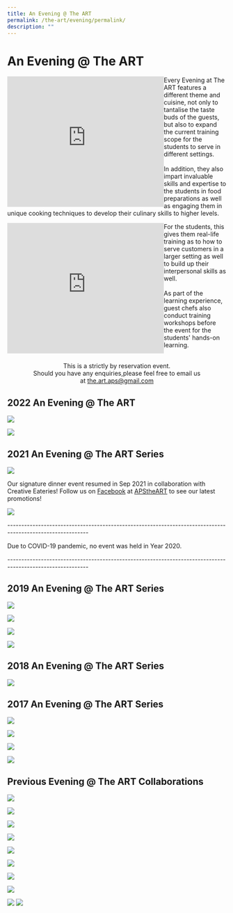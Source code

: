 ```yaml
---
title: An Evening @ The ART
permalink: /the-art/evening/permalink/
description: ""
---
```

An Evening @ The ART
====================

<iframe allowfullscreen="true" width="360" height="300" frameborder="0" src="https://docs.google.com/presentation/d/e/2PACX-1vTR0IKFx0P4EvQ9Mwssbekfr3vhww6XvyUHw708mX0Io8YeXWNXYm9ow_0rWUwVnkTgl9gUDiUu5A47/embed?start=false&amp;loop=false&amp;delayms=3000" align=left></iframe>

Every Evening at The ART features a different theme and cuisine, not only to tantalise the taste buds of the guests, but also to expand the current training scope for the students to serve in different settings.<br><br>In addition, they also impart invaluable skills and expertise to the students in food preparations as well as engaging them in unique cooking techniques to develop their culinary skills to higher levels.

<iframe src="https://docs.google.com/presentation/d/e/2PACX-1vS4rpDRoDyd-vChjrFBLuT45p0S-bTQrfg2YnuZCIuxt3RH-jfvGweRyndBUTgBjescHLJJFloaXYTa/embed?start=false&amp;loop=false&amp;delayms=3000" frameborder="0" width="360" height="300" allowfullscreen="true" align=left></iframe>

For the students, this gives them real-life training as to how to serve customers in a larger setting as well to build up their interpersonal skills as well.<br><br>As part of the learning experience, guest chefs also conduct training workshops before the event for the students' hands-on learning.

<br clear="left">

<center>This is a strictly by reservation event.<br>
Should you have any enquiries,please feel free to email us at&nbsp;<a href="mailto:the.art.aps@gmail.com">the.art.aps@gmail.com</a></center>

2022 An Evening @ The ART
-------------------------

![](/images/ART/An%20Evening%20%20The%20ART%20on%20Sat%2014%20May%202022%20-%20Post%20Event.jpg)

![](/images/ART/An%20Evening%20%20The%20ART%20on%20Sat%2012%20Mar%202022%20Post-event.jpg)

2021 An Evening @ The ART Series
--------------------------------

![](/images/ART/An%20Evening%20%20The%20ART%20on%20Sat%2020%20Nov%202021%20-%20post%20event.jpg)

Our signature dinner event resumed in Sep 2021 in collaboration with Creative Eateries!
Follow us on&nbsp;[Facebook](https://www.facebook.com/APStheART/)&nbsp;at&nbsp;[APStheART](https://www.facebook.com/APStheART/)&nbsp;to see our latest promotions!

![](/images/ART/An%20Evening%20%20The%20ART%20on%20Sat%2018%20Sep%202021%20Post-event.jpg)

\-----------------------------------------------------------------------------------------------------------

Due to COVID-19 pandemic, no event was held in Year 2020.

\-----------------------------------------------------------------------------------------------------------

2019 An Evening @ The ART Series
--------------------------------

![](/images/ART/Post%20Write-up%20An%20Evening%20at%20The%20ART%20with%20on%20Sat%209%20Nov%202019.jpg)

![](/images/ART/An%20Evening%20@%20The%20ART%20-%20Hawker%20Fiesta%20(Post%20Write-up).jpg)

![](/images/ART/Post%20Write%20Up%20for%20An%20Evening%20at%20The%20ART%20Holiday%20Inn%20May%2019.jpg)

![](/images/ART/Post%20Write%20up%20Chef%20Immanuel%202%20Mar%202019%20vers%205.jpg)

2018 An Evening @ The ART Series
--------------------------------

![](/images/ART/Post%20Write-up.jpg)

2017 An Evening @ The ART Series
--------------------------------

![](/images/ART/An%20Evening%20at%20The%20ART%20on%20Sat%2011%20Nov%202017%20-%20Post%20Write-up.jpg)

![](/images/ART/An%20Evening%20@%20The%20ART%20-%20Hawker%20Fiesta%20(Post%20Write-up).jpg)

![](/images/ART/An%20Evening%20@%20The%20ART%20with%20Chef%20Elvin%20on%20Sat%2013%20May%202017%20-%20Post%20Write%20Up.jpg)

![](/images/ART/An%20Evening%20at%20The%20ART%20with%20Chef%20Kelvin%20Loke%20(Sat%2025%20Mar%202017)%20-%20Post%20Writeup.jpg)

Previous Evening @ The ART Collaborations
-----------------------------------------

![](/images/ART/An-Evening-at-The-ART-on-Sat-5-Nov-2016.jpg)

![](/images/ART/art1.jpg)

![](/images/ART/LavishDinePoster.jpg)

![](/images/ART/Poster.jpg)

![](/images/ART/art6.jpg)

![](/images/ART/menu4.jpg)

![](/images/ART/menu3.jpg)

![](/images/ART/art5.jpg)

![](/images/ART/menu2.jpg)
![](/images/ART/art7.jpg)
